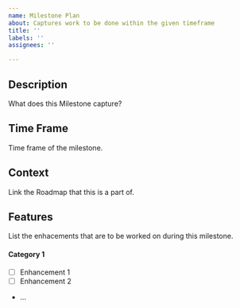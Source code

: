 ```yaml
---
name: Milestone Plan
about: Captures work to be done within the given timeframe
title: ''
labels: ''
assignees: ''

---
```


## Description
What does this Milestone capture?

## Time Frame
Time frame of the milestone.

## Context
Link the Roadmap that this is a part of.

## Features
List the enhacements that are to be worked on during this milestone.

#### Category 1
- [ ] Enhancement 1
- [ ] Enhancement 2
- ...

